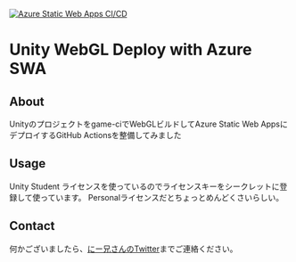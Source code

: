 [![Azure Static Web Apps CI/CD](https://github.com/drumath2237/webgl-deploy-test/actions/workflows/azure-static-web-apps-kind-ocean-037796f00.yml/badge.svg)](https://github.com/drumath2237/webgl-deploy-test/actions/workflows/azure-static-web-apps-kind-ocean-037796f00.yml)

# Unity WebGL Deploy with Azure SWA

## About

Unityのプロジェクトをgame-ciでWebGLビルドしてAzure Static Web AppsにデプロイするGitHub Actionsを整備してみました

## Usage

Unity Student ライセンスを使っているのでライセンスキーをシークレットに登録して使っています。
Personalライセンスだとちょっとめんどくさいらしい。

## Contact

何かございましたら、[にー兄さんのTwitter](https://twitter.com/ninisan_drumath)までご連絡ください。
